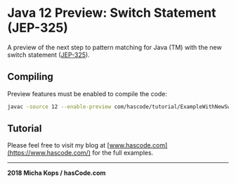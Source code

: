 # Java 12 Preview: Switch Statement (JEP-325)

A preview of the next step to pattern matching for Java (TM) with the new 
switch statement ([JEP-325]).

## Compiling

Preview features must be enabled to compile the code:

```bash
javac -source 12 --enable-preview com/hascode/tutorial/ExampleWithNewSwitch.java
```

## Tutorial

Please feel free to visit my blog at [www.hascode.com](https://www.hascode.com/) for 
the full examples.

----

**2018 Micha Kops / hasCode.com**

   [JEP-325]:https://openjdk.java.net/jeps/325